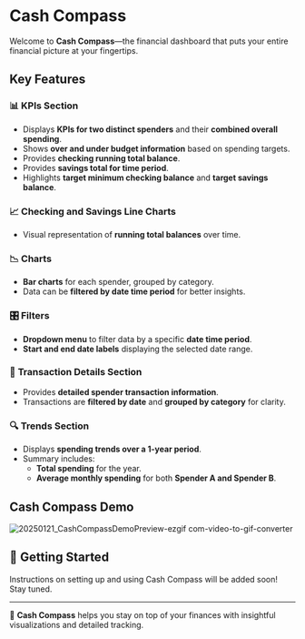 # Cash Compass  

Welcome to **Cash Compass**—the financial dashboard that puts your entire financial picture at your fingertips.  

## Key Features  

### 📊 **KPIs Section**  
- Displays **KPIs for two distinct spenders** and their **combined overall spending**.  
- Shows **over and under budget information** based on spending targets.  
- Provides **checking running total balance**.
- Provides **savings total for time period**.
- Highlights **target minimum checking balance** and **target savings balance**.  

### 📈 **Checking and Savings Line Charts**  
- Visual representation of **running total balances** over time.  

### 📉 **Charts**  
- **Bar charts** for each spender, grouped by category.  
- Data can be **filtered by date time period** for better insights.  

### 🎛 **Filters**  
- **Dropdown menu** to filter data by a specific **date time period**.  
- **Start and end date labels** displaying the selected date range.  

### 📝 **Transaction Details Section**  
- Provides **detailed spender transaction information**.  
- Transactions are **filtered by date** and **grouped by category** for clarity.  

### 🔍 **Trends Section**  
- Displays **spending trends over a 1-year period**.  
- Summary includes:  
  - **Total spending** for the year.  
  - **Average monthly spending** for both **Spender A and Spender B**.  



## Cash Compass Demo
![20250121_CashCompassDemoPreview-ezgif com-video-to-gif-converter](https://github.com/user-attachments/assets/9bf2f87b-9de6-4c3a-a985-312ba8197d22)



## 🚀 Getting Started  

Instructions on setting up and using Cash Compass will be added soon! Stay tuned.  

---

🔹 **Cash Compass** helps you stay on top of your finances with insightful visualizations and detailed tracking.  

